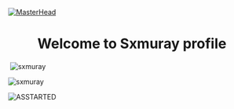 [![MasterHead](https://user-images.githubusercontent.com/85844486/162139167-976d2d88-9619-4081-bc34-ac78d994e5ab.png)](https://discord.gg/XSWWCEhURx)

<h1 align="center">Welcome to Sxmuray profile</h1>

<p>&nbsp;<img align="center" src="https://github-readme-stats.vercel.app/api?username=sxmuray&show_icons=true&theme=dark&locale=en" alt="sxmuray" /></p>

<p><img align="center" src="https://github-readme-streak-stats.herokuapp.com/?user=sxmuray&theme=dark" alt="sxmuray" /></p>

![ASSTARTED](https://user-images.githubusercontent.com/85844486/162133330-155563d0-24f1-4330-a1b2-835c9bfb3f40.png)
